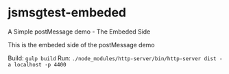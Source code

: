 # jsmsgtest-embeded
A Simple postMessage demo - The Embeded Side

This is the embeded side of the postMessage demo

Build: `gulp build`
Run: `./node_modules/http-server/bin/http-server dist -a localhost -p 4400`
